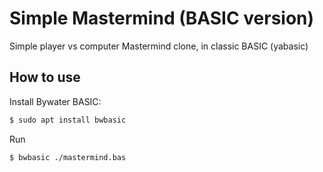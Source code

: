 # Simple Mastermind (BASIC version)
Simple player vs computer Mastermind clone, in classic BASIC (yabasic)

## How to use
Install Bywater BASIC:
```bash
$ sudo apt install bwbasic
```
Run
```bash
$ bwbasic ./mastermind.bas
```